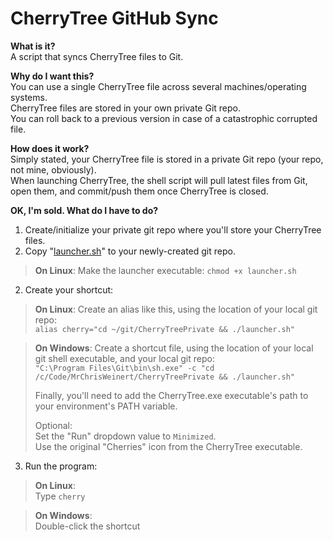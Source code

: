 # CherryTree GitHub Sync

**What is it?**  
A script that syncs CherryTree files to Git.

**Why do I want this?**  
You can use a single CherryTree file across several machines/operating systems.  
CherryTree files are stored in your own private Git repo.  
You can roll back to a previous version in case of a catastrophic corrupted file.  

**How does it work?**  
Simply stated, your CherryTree file is stored in a private Git repo (your repo, not mine, obviously).  
When launching CherryTree, the shell script will pull latest files from Git, open them, and commit/push them once CherryTree is closed.

**OK, I'm sold. What do I have to do?**
1) Create/initialize your private git repo where you'll store your CherryTree files.
2) Copy "[launcher.sh](https://raw.githubusercontent.com/MrChrisWeinert/CherryTreeGitSync/master/launcher.sh)" to your newly-created git repo.

>**On Linux**:
>Make the launcher executable: `chmod +x launcher.sh`
2) Create your shortcut:
>**On Linux**:
>Create an alias like this, using the location of your local git repo:  
>`alias cherry="cd ~/git/CherryTreePrivate && ./launcher.sh"`

>**On Windows**:
>Create a shortcut file, using the location of your local git shell executable, and your local git repo:  
>`"C:\Program Files\Git\bin\sh.exe" -c "cd /c/Code/MrChrisWeinert/CherryTreePrivate && ./launcher.sh"`
>
>Finally, you'll need to add the CherryTree.exe executable's path to your environment's PATH variable.
>
>Optional:  
>Set the "Run" dropdown value to `Minimized`.  
>Use the original "Cherries" icon from the CherryTree executable. 

3) Run the program:
>**On Linux**:  
>Type `cherry`

> **On Windows**:  
>Double-click the shortcut
